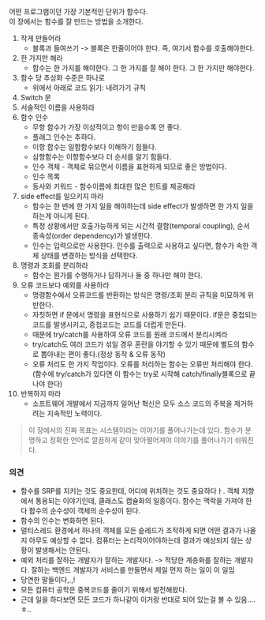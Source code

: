 어떤 프로그램이던 가장 기본적인 단위가 함수다.  
이 장에서는 함수를 잘 만드는 방법을 소개한다.

1. 작게 만들어라
    - 블록과 들여쓰기 -> 블록은 한줄이어야 한다. 즉, 여기서 함수를 호출해야한다.
2. 한 가지만 해라
    - 함수는 한 가지를 해야한다. 그 한 가지를 잘 해야 한다. 그 한 가지만 해야한다.
3. 함수 당 추상화 수준은 하나로
    - 위에서 아래로 코드 읽기: 내려가기 규칙
4. Switch 문
5. 서술적인 이름을 사용하라
6. 함수 인수
    - 무항 함수가 가장 이상적이고 항이 만을수록 안 좋다.
    - 플래그 인수는 추하다.
    - 이항 함수는 일함함수보다 이해하기 힘들다.
    - 삼항함수는 이항함수보다 더 순서를 알기 힘들다.
    - 인수 객체 - 객체로 묶으면서 이름을 표현하게 되므로 좋은 방법이다.
    - 인수 목록
    - 동사와 키워드 - 함수이름에 최대한 많은 힌트를 제공해라
7. side effect를 일으키지 마라
    - 함수는 한 번에 한 가지 일을 해야하는데 side effect가 발생하면 한 가지 일을 하는게 아니게 된다.
    - 특정 상황에서만 호출가능하게 되는 시간적 결함(temporal coupling), 순서 종속성(order dependency)가 발생한다.
    - 인수는 입력으로만 사용한다. 인수를 출력으로 사용하고 싶다면, 함수가 속한 객체 상태를 변경하는 방식을 선택한다.
8. 명령과 조회를 분리하라
    - 함수는 뭔가를 수행하거나 답하거나 둘 중 하나만 해야 한다.
9. 오류 코드보다 예외를 사용하라
    - 명령함수에서 오류코드를 반환하는 방식은 명령/조회 분리 규칙을 미묘하게 위반한다.
    - 자칫하면 if 문에서 명령을 표현식으로 사용하기 쉽기 때문이다. if문은 중첩되는 코드를 발생시키고, 중첩코드는 코드를 더럽게 만든다.
    - 때문에 try/catch를 사용하여 오류 코드를 원래 코드에서 분리시켜라  
    - try/catch도 여러 코드가 섞일 경우 혼란을 야기할 수 있기 때문에 별도의 함수로 뽑아내는 편이 좋다.(정상 동작 & 오류 동작)
    - 오류 처리도 한 가지 작업이다. 오류를 처리하는 함수는 오류만 처리해야 한다.(함수에 try/catch가 있다면 이 함수는 try로 시작해 catch/finally블록으로 끝나야 한다)
10. 반복하지 마라
    - 소프트웨어 개발에서 지금까지 일어난 혁신은 모두 소스 코드의 주복을 제거하려는 지속적인 노력이다.

> 이 장에서의 진짜 목표는 시스템이라는 이야기를 풀어나가는데 있다. 함수가 분명하고 정확한 언어로 깔끔하게 같이 맞아떨어져야 이야기를 풀어나가기 쉬워진다.
    
### 의견
- 함수를 SRP를 지키는 것도 중요한데, 어디에 위치하는 것도 중요하다ㅏ. 객체 지향에서 통용되는 이야기인데, 클래스도 캡슐화의 일종이다. 함수는 맥락을 가져야 한다 함수의 순수성이 객체의 순수성이 된다. 
- 함수의 인수는 변화하면 된다.
- 멀티스레드 환경에서 하나의 객체를 모든 슽레드가 조작하게 되면 어떤 결과가 나올지 아무도 예상할 수 없다. 컴퓨터는 논리적이어야하는데 결과가 예상되지 않는 상황이 발생해서는 안된다.
- 예외 처리를 잘하는 개발자가 잘하는 개발자다. -> 적당한 계층화를 잘하는 개발자다. 잘하는 백엔드 개발자가 서비스를 만들면서 제일 먼저 하는 일이 이 일임
- 당연한 말들이다,.,!
- 모든 컴퓨터 공학은 중복코드를 줄이기 위해서 발전해왔다.
- 근데 일을 하다보면 모든 코드가 하나같이 이거랑 반대로 되어 있는걸 볼 수 있음....ㅎ..
